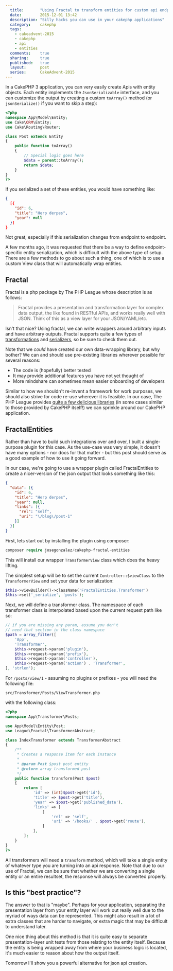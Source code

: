 ```yaml
---
  title:       "Using Fractal to transform entities for custom api endpoints"
  date:        2015-12-01 13:42
  description: "Silly hacks you can use in your cakephp applications"
  category:    cakephp
  tags:
    - cakeadvent-2015
    - cakephp
    - api
    - entities
  comments:    true
  sharing:     true
  published:   true
  layout:      post
  series:      CakeAdvent-2015
---
```


In a CakePHP 3 application, you can very easily create Apis with entity objects. Each entity implements the `JsonSerializable` interface, and you can customize the output by creating a custom `toArray()` method (or `jsonSerialize()` if you want to skip a step):

```php
<?php
namespace App\Model\Entity;
use Cake\ORM\Entity;
use Cake\Routing\Router;

class Post extends Entity
{
    public function toArray()
    {
        // Special logic goes here
        $data = parent::toArray();
        return $data;
    }
}
?>
```

If you serialized a set of these entities, you would have something like:

```json
{
  [{
    "id": 6,
    "title": "Herp derpes",
    "year": null
  }]
}
```

Not great, especially if this serialization changes from endpoint to endpoint.

A few months ago, it was requested that there be a way to define endpoint-specific entity serialization, which is difficult with the above type of setup. There are a few methods to go about such a thing, one of which is to use a custom View class that will automatically wrap entities.

## Fractal

Fractal is a php package by The PHP League whose description is as follows:

> Fractal provides a presentation and transformation layer for complex data output, the like found in RESTful APIs, and works really well with JSON. Think of this as a view layer for your JSON/YAML/etc.

Isn't that nice? Using fractal, we can write wrappers around arbitrary inputs and have arbitrary outputs. Fractal supports quite a few types of [transformations](http://fractal.thephpleague.com/transformers/) and [serializers](http://fractal.thephpleague.com/serializers/), so be sure to check them out.

Note that we *could* have created our own data-wrapping library, but why bother? We can and should use pre-existing libraries wherever possible for several reasons:

- The code is (hopefully) better tested
- It may provide additional features you have not yet thought of
- More mindshare can sometimes mean easier onboarding of developers

Similar to how we shouldn't re-invent a framework for work purposes, we should also strive for code re-use wherever it is feasible. In our case, The PHP League provides [quite a few delicious libraries](https://thephpleague.com/) (in some cases similar to those provided by CakePHP itself!) we can sprinkle around our CakePHP application.

## FractalEntities

Rather than have to build such integrations over and over, I built a single-purpose plugin for this case. As the use-case was very simple, it doesn't have many options - nor docs for that matter - but this post should serve as a good example of how to use it going forward.

In our case, we're going to use a wrapper plugin called FractalEntities to create a nicer-version of the json output that looks something like this:

```json
{
  "data": [{
    "id": 6,
    "title": "Herp derpes",
    "year": null,
    "links": [{
      "rel": "self",
      "uri": "\/blog\/post-1"
    }]
  }]
}
```

First, lets start out by installing the plugin using composer:

```php
composer require josegonzalez/cakephp-fractal-entities
```

This will install our wrapper `TransformerView` class which does the heavy lifting.

The simplest setup will be to set the current `Controller::$viewClass` to the `TransformerView` and set your data for serialization:

```php
$this->viewBuilder()->className('FractalEntities.Transformer')
$this->set('_serialize', 'posts');
```

Next, we will define a transformer class. The namespace of each transformer class is interpolated based upon the current request path like so:

```php
// if you are missing any param, assume you don't
// need that section in the class namespace
$path = array_filter([
    'App',
    'Transformer',
    $this->request->param('plugin'),
    $this->request->param('prefix'),
    $this->request->param('controller'),
    $this->request->param('action') . 'Transformer',
], 'strlen');
```


For `/posts/view/1` - assuming no plugins or prefixes - you will need the following file:

```
src/Transformer/Posts/ViewTransformer.php
```

with the following class:

```php
<?php
namespace App\Transformer\Posts;

use App\Model\Entity\Post;
use League\Fractal\TransformerAbstract;

class IndexTransformer extends TransformerAbstract
{
    /**
     * Creates a response item for each instance
     *
     * @param Post $post post entity
     * @return array transformed post
     */
    public function transform(Post $post)
    {
        return [
            'id' => (int)$post->get('id'),
            'title' => $post->get('title'),
            'year' => $post->get('published_date'),
            'links' => [
                [
                    'rel' => 'self',
                    'uri' => '/books/' . $post->get('route'),
                ]
            ],
        ];
    }
}
?>
```

All transformers will need a `transform` method, which will take a single entity of whatever type you are turning into an api response. Note that due to our use of Fractal, we can be sure that whether we are converting a single entity or an entire resultset, the response will always be converted properly.

## Is this "best practice"?

The answer to that is "maybe". Perhaps for your application, separating the presentation layer from your entity layer will work out really well due to the myriad of ways data can be represented. This might also result in a lot of extra classes that are harder to navigate, or extra magic that may be difficult to understand later.

One nice thing about this method is that it is quite easy to separate presentation-layer unit tests from those relating to the entity itself. Because the entity is being wrapped away from where your business logic is located, it's much easier to reason about how the output itself.

Tomorrow I'll show you a powerful alternative for json api creation.
